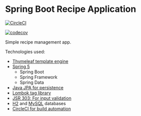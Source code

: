 # Spring Boot Recipe Application

[![CircleCI](https://circleci.com/gh/cheznic/spring5-recipe-app.svg?style=svg)](https://circleci.com/gh/cheznic/spring5-recipe-app)

[![codecov](https://codecov.io/gh/cheznic/spring5-recipe-app/branch/master/graph/badge.svg)](https://codecov.io/gh/cheznic/spring5-recipe-app)

Simple recipe management app.

Technologies used:
- [Thymeleaf template engine](https://www.thymeleaf.org/)
- [Spring 5](https://spring.io/)
  - Spring Boot
  - Spring Framework
  - Spring Data
- [Java JPA for persistence](https://jcp.org/en/jsr/detail?id=338)
- [Lombok tag library](https://github.com/rzwitserloot/lombok)
- [JSR 303: For input validation](https://jcp.org/en/jsr/detail?id=303)
- [H2](http://www.h2database.com/) and [MySQL](https://www.mysql.com/) databases
- [CircleCI for build automation](https://circleci.com/gh/cheznic/spring5-recipe-app)

